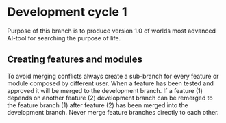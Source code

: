 # Development cycle 1
Purpose of this branch is to produce version 1.0 of worlds most advanced AI-tool for searching the purpose of life.

## Creating features and modules
To avoid merging conflicts always create a sub-branch for every feature or module composed by different user. When a feature has been tested and approved it will be merged to the development branch. If a feature (1) depends on another feature (2) development branch can be remerged to the feature branch (1) after feature (2) has been merged into the development branch. Never merge feature branches directly to each other.

